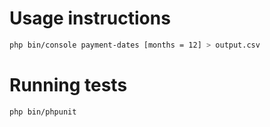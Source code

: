 # Usage instructions
```sh
php bin/console payment-dates [months = 12] > output.csv
```

# Running tests

```sh
php bin/phpunit
```